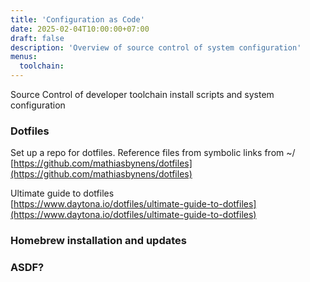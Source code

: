 ```yaml
---
title: 'Configuration as Code'
date: 2025-02-04T10:00:00+07:00
draft: false
description: 'Overview of source control of system configuration'
menus:
  toolchain:
---
```

Source Control of developer toolchain install scripts and system configuration

### Dotfiles
Set up a repo for dotfiles. Reference files from symbolic links from ~/
[https://github.com/mathiasbynens/dotfiles](https://github.com/mathiasbynens/dotfiles) 

Ultimate guide to dotfiles  
[https://www.daytona.io/dotfiles/ultimate-guide-to-dotfiles](https://www.daytona.io/dotfiles/ultimate-guide-to-dotfiles) 

### Homebrew installation and updates


### ASDF? 